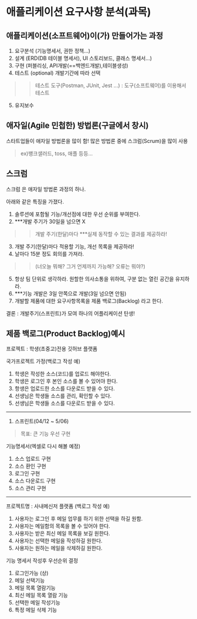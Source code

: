 # 애플리케이션 요구사항 분석(과목)
## 애플리케이션(소프트웨어)이(가) 만들어가는 과정
1. 요구분석 (기능명세서, 권한 정책...)
2. 설계 (ERD(DB 테이블 명세서), UI 스토리보드, 클래스 명세서...)
3. 구현 (퍼블리싱, API개발(==백엔드개발),테이블생성)
4. 테스트 (optional) 개발기간에 따라 선택
>> 테스트 도구(Postman, JUnit, Jest ...) : 도구(소프트웨어)를 이용해서 테스트
5. 유지보수

## 애자일(Agile 민첩한) 방법론(구글에서 창시)
스타트업들이 애자일 방법론을 많이 함! 많은 방법론 중에 스크럼(Scrum)을 많이 사용
>ex)뱅크샐러드, toss, 애플 등등...

## 스크럼
스크럼 은 애자일 방법론 과정의 하나.

아래와 같은 특징을 가졌다.
1. 솔루션에 포함될 기능/개선점에 대한 우선 순위를 부여한다.
2. ***개발 주기가 30일을 넘으면 X
>>개발 주기(한달)마다 ***실제 동작할 수 있는 결과를 제공하라!
3. 개발 주기(한달)마다 적용할 기능, 개선 목록을 제공하라!
4. 날마다 15분 정도 회의를 가져라.
>>(너오늘 뭐해? 그거 언제까지 가능해? 오류는 뭐야?)
5. 항상 팀 단위로 생각하라. 원할한 의사소통을 위하여, 구분 없는 열린 공간을 유지하라.
6. ***기능 개발은 3일 안쪽으로 개발(3일 넘으면 안됨) 
7. 개발할 제품에 대한 요구사항목록을 제품 백로그(Backlog) 라고 한다.

결론 : 개발주기(스프린트)가 모여 하나의 어플리케이션 탄생!

## 제품 백로그(Product Backlog)예시
프로젝트 : 학생(초중고)전용 깃허브 플랫폼

국가프로젝트 가정(백로그 작성 예)
1. 학생은 작성한 소스(코드)를 업로드 해야한다.
2. 학생은 로그인 후 본인 소스를 볼 수 있어야 한다.
3. 항생은 업로드한 소스를 다운로드 받을 수 있다. 
4. 선생님은 학생들 소스를 관리, 확인할 수 있다.
5. 선생님은 학생들 소스를 다운로드 받을 수 있다.
----------
1. 스프린트(04/12 ~ 5/06)
>목표: 큰 기능 우선 구현

기능명세서(엑셀로 다시 해볼 예정)
1. 소스 업로드 구현
2. 소스 환인 구현
3. 로그인 구현
4. 소스 다운로드 구현
5. 소스 관리 구현

------------
프로젝트명 : 사내메신저 플랫폼
(백로그 작성 예)
1. 사용자는 로그인 후 메일 업무를 하기 위한 선택을 하길 원함.
2. 사용자는 메일함의 목록을 볼 수 있어야 한다.
3. 사용자는 받은 최신 메일 목록을 보길 원한다.
4. 사용자는 선택한 메일을 작성하길 원한다.
5. 사용자는 원하는 메일을 삭제하길 원한다.

기능 명세서 작성후 우선순위 결정
1. 로그인가능 (상)
2. 메일 선택기능
3. 메일 목록 열람기능
4. 최신 메일 목록 열람 기능
5. 선택한 메일 작성기능
6. 특정 메일 삭제 기능
